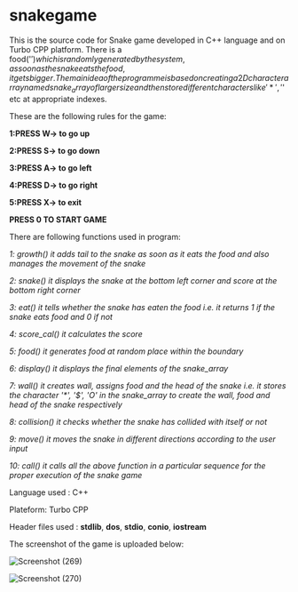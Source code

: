 # snakegame

This is the source code for Snake game developed in C++ language and on Turbo CPP platform. There is a food('$') which is randomly generated by the system, as soon as the snake eats the food, it gets bigger.The main idea of the programme is based on creating a 2D character array named snake_array of larger size and then store different characters like '*', '$' etc at appropriate indexes.

These are the following rules for the game:
  
  **1:PRESS W-> to go up**
  
  **2:PRESS S-> to go down**
	
  **3:PRESS A-> to go left**
	
  **4:PRESS D-> to go right**
	
  **5:PRESS X-> to exit**
  
  **PRESS 0 TO START GAME**
  
  There are following functions used in program:
  
  _1: growth() it adds tail to the snake as soon as it eats the food and also manages the movement of the snake_
  
  _2: snake() it displays the snake at the bottom left corner and score at the bottom right corner_
  
  _3: eat() it tells whether the snake has eaten the food i.e. it returns 1 if the snake eats food and 0 if not_
  
  _4: score_cal() it calculates the score_
  
  _5: food() it generates food at random place within the boundary_
  
  _6: display() it displays the final elements of the snake_array_
  
  _7: wall() it creates wall, assigns food and the head of the snake i.e. it stores the character '*', '$', 'O' in the snake_array to create the wall, food and head of the snake respectively_
  
  _8: collision() it checks whether the snake has collided with itself or not_
  
  _9: move() it moves the snake in different directions according to the user input_
  
  _10: call() it calls all the above function in a particular sequence for the proper execution of the snake game_
  
  Language used : C++
  
  Plateform: Turbo CPP
 
 Header files used : **stdlib**, **dos**, **stdio**, **conio**, **iostream**
 
 The screenshot of the game is uploaded below:
 
 ![Screenshot (269)](https://user-images.githubusercontent.com/68001066/133921209-87838006-5979-4ff0-ba3b-f70b7def4225.png)

![Screenshot (270)](https://user-images.githubusercontent.com/68001066/133921213-ecf5a7f1-310e-4a1a-b143-83608fbdc6ee.png)


